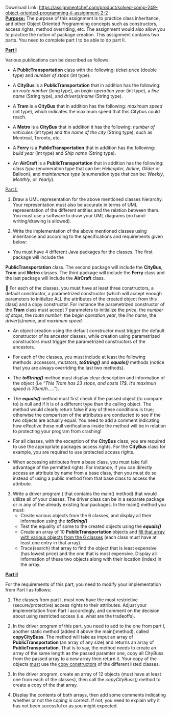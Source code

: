 Download Link: https://assignmentchef.com/product/solved-comp-249-object-oriented-programming-ii-assignment-2-2
<br>
<strong><u>Purpose:</u></strong> The purpose of this assignment is to practice class inheritance, and other Object Oriented Programming concepts such as constructors, access rights, method overriding, etc. The assignment would also allow you to practice the notion of package creation. This assignment contains two parts. You need to complete part I to be able to do part II.

<strong> </strong>

<strong><u>Part I</u> </strong>

<em> </em>

Various publications can be described as follows:




<ul>

 <li>A <strong>PublicTransportation</strong> class with the following: <em>ticket</em> <em>price</em> (double type) and <em>number of stops</em> (int type).</li>

</ul>




<ul>

 <li>A <strong>CityBus </strong>is a <strong>PublicTransportation</strong> that in addition has the following: an <em>route number</em> (long type), an <em>begin operation year</em> (int type), a <em>line name</em> (String type), and <em>driver(s)name</em> (String type).</li>

</ul>




<ul>

 <li>A <strong>Tram</strong> is a <strong>CityBus</strong> that in addition has the following: <em>maximum speed</em> (int type), which indicates the maximum speed that this Citybus could reach.</li>

</ul>




<ul>

 <li>A <strong>Metro</strong> is a <strong>CityBus</strong> that in addition it has the following: <em>number of vehicules</em> (int type) and <em>the name of the city</em> (String type), such as Montreal, Toronto, etc.</li>

</ul>




<ul>

 <li>A <strong>Ferry</strong> is a <strong>PublicTransportation</strong> that in addition has the following: <em>build year</em> (int type) and <em>Ship name</em> (String type).</li>

</ul>




<ul>

 <li>An <strong>AirCraft</strong> is a <strong>PublicTransportation</strong> that in addition has the following: <em>class type</em> (enumeration type that can be: <em>Helicopter, Airline, Glider</em> or Balloon), and <em>maintenance type</em> (enumeration type that can be: <em>Weekly</em>, <em>Monthly</em>, or <em>Yearly</em>).</li>

</ul>







<u>Part I:</u>




<ol>

 <li>Draw a UML representation for the above mentioned classes hierarchy. Your representation must also be accurate in terms of UML representation of the different entities and the relation between them. You must use a software to draw your UML diagrams (no hand-writing/drawing is allowed).</li>

</ol>




<ol start="2">

 <li>Write the implementation of the above mentioned classes using inheritance and according to the specifications and requirements given below:</li>

</ol>




<ul>

 <li>You must have 4 different Java packages for the classes. The first package will include the</li>

</ul>

<strong>PublicTransportation</strong> class. The second package will include the <strong>CityBus</strong>, <strong>Tram</strong> and <strong>Metro</strong> classes. The third package will include the <strong>Ferry</strong> class and the last package will include the <strong>AirCraft</strong> class.




 For each of the classes, you must have at least three constructors, a default constructor, a parametrized constructor (which will accept enough parameters to initialize ALL the attributes of the created object from this class) and a copy constructor. For instance the parametrized constructor of the <strong>Tram</strong> class must accept 7 parameters to initialize the <em>price</em>, the <em>number of stops</em>, the <em>route number</em>, the <em>begin operation year</em>,  the <em>line name</em>, the <em>driver(s)name</em>, and <em>maximum speed.</em>




<ul>

 <li>An object creation using the default constructor must trigger the default constructor of its ancestor classes, while creation using parametrized constructors must trigger the parametrized constructors of the ancestors.</li>

</ul>




<ul>

 <li>For each of the classes, you must include at least the following methods: accessors, mutators, <strong><em>toString()</em></strong> and <strong><em>equals()</em></strong> methods (notice that you are always overriding the last two methods).</li>

</ul>




<ul>

 <li>The <strong><em>toString()</em></strong> method must display clear description and information of the object (i.e <em>“This Tram has 23 stops, and costs 17$. It’s maximun speed is 70km/h…..”</em>).</li>

</ul>




<ul>

 <li>The <strong><em>equals() </em></strong>method must first check if the passed object (to compare to) is null and if it is of a different type than the calling object. The method would clearly return false if any of these conditions is true; otherwise the comparison of the attributes are conducted to see if the two objects are actually equal. You need to add a comment indicating how effective these null verifications inside the method will be in relation to protecting your program from crashing!</li>

</ul>




<ul>

 <li>For all classes, with the exception of the <strong>CityBus</strong> class, you are required to use the appropriate packages access rights. For the <strong>CityBus</strong> class for example, you are required to use protected access rights.</li>

</ul>




<ul>

 <li>When accessing attributes from a base class, you must take full advantage of the permitted rights. For instance, if you can directly access an attribute by name from a base class, then you must do so instead of using a public method from that base class to access the attribute.</li>

</ul>




<ol start="3">

 <li>Write a driver program ( that contains the main() method) that would utilize all of your classes. The driver class can be in a separate package or in any of the already existing four packages. In the main() method you must:

  <ul>

   <li>Create various objects from the 6 classes, and display all their information using the <strong><em>toString()</em></strong></li>

   <li>Test the equality of some to the created objects using the <strong><em>equals()</em></strong></li>

   <li>Create an array of 10 <strong>PublicTransportation </strong>objects and <u>fill that array with various objects</u> <u>from the 6 classes</u> (each class must have at least one entry in that array).</li>

   <li>Trace(search) that array to find the object that is least expensive (has lowest price) and the one that is most expensive. Display all information of these two objects along with their location (index) in the array.</li>

  </ul></li>

</ol>




<strong><u>Part II</u>  </strong>

<em> </em>

For the requirements of this part,  you need to modify your implementation from Part I as follows:




<ol>

 <li>The classes from part I, must now have the most restrictive (secure/protective) access rights to their attributes. Adjust your implementation from Part I accordingly, and comment on the decision about using restricted access (i.e. what are the tradeoffs).</li>

</ol>




<ol start="2">

 <li>In the driver program of this part, you need to add to the one from part I, another static method (added it above the main()method), called <strong>copyCityBuss</strong>. The method will take as imput an array of <strong>PublicTransportation </strong>(an array of any size) and returns an array of <strong>PublicTransportation</strong>. That is to say, the method needs to create an array of the same length as the passed paramter one, copy all CityBuss from the passed array to a new array then return it. Your copy of the objects <u>must</u> use the <u>copy constructors</u> of the different listed classes.</li>

</ol>




<ol start="3">

 <li>In the driver program, create an array of 12 objects (must have at least one from each of the classes), then call the <em>copyCityBuss()</em> method to create a copy of the that array.</li>

</ol>




<ol start="4">

 <li>Display the contents of both arrays, then add some comments indicating whether or not the coping is correct. If not; you need to explain why it has not been sucessful or as you might expected.</li>

</ol>

<strong> </strong>